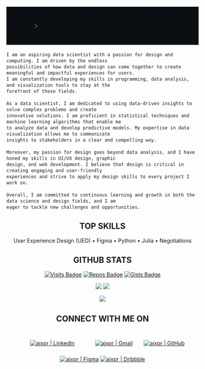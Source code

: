 [![](https://raw.githubusercontent.com/ajxpr/ajxpr/master/typewriter.gif)](https://www.akshajpiri.dev)

```
I am an aspiring data scientist with a passion for design and computing. I am driven by the endless 
possibilities of how data and design can come together to create meaningful and impactful experiences for users.
I am constantly developing my skills in programming, data analysis, and visualization tools to stay at the 
forefront of these fields.

As a data scientist, I am dedicated to using data-driven insights to solve complex problems and create 
innovative solutions. I am proficient in statistical techniques and machine learning algorithms that enable me 
to analyze data and develop predictive models. My expertise in data visualization allows me to communicate 
insights to stakeholders in a clear and compelling way.

Moreover, my passion for design goes beyond data analysis, and I have honed my skills in UI/UX design, graphic 
design, and web development. I believe that design is critical in creating engaging and user-friendly 
experiences and strive to apply my design skills to every project I work on.

Overall, I am committed to continuous learning and growth in both the data science and design fields, and I am 
eager to tackle new challenges and opportunities.
```

<h2 align="center">TOP SKILLS</h2>

<p align="center">User Experience Design (UED) • Figma • Python • Julia • Negotiations</p>

<h2 align="center">GITHUB STATS</h2>

<span align="center">
  
  [![Visits Badge](https://badges.strrl.dev/visits/ajxpr/ajxpr?style=for-the-badge&color=0C1014)](#)
  [![Repos Badge](https://badges.strrl.dev/repos/ajxpr?style=for-the-badge&color=0C1014)](https://github.com/ajxpr?tab=repositories)
  [![Gists Badge](https://badges.strrl.dev/gists/ajxpr?style=for-the-badge&color=0C1014)](https://gist.github.com/ajxpr)

</span>

<p align="center">
  <img  src = "https://github-readme-stats.vercel.app/api?username=ajxpr&show_icons=true&theme=dark-smoky&line_height=27">
  <img src = "https://github-readme-stats.vercel.app/api/top-langs/?username=ajxpr&hide=css,php,shell,dockerfile&theme=dark-smoky">
</p>

<p align = "center">
 <img  src="https://github-readme-streak-stats.herokuapp.com?user=ajxpr&theme=dark-smoky" />
</p>

<h2 align="center">CONNECT WITH ME ON</h2>

[Linkedin]: https://www.linkedin.com/in/akshajpiri
[Gmail]: mailto:akshaj.piri@gmail.com
[GitHub]: https://github.com/ajxpr
[Figma]: https://www.figma.com/@ajxpr
[Dribbble]: https://dribbble.com/ajxpr

<span align="center">
  
[<img style="padding:25px;" alt="ajxpr | LinkedIn" src="https://img.shields.io/badge/linkedin-%230077B5.svg?style=for-the-badge&logo=linkedin&logoColor=white"/>][Linkedin]
[<img style="padding:25px;" alt="ajxpr | Gmail" src="https://img.shields.io/badge/Gmail-D14836?style=for-the-badge&logo=gmail&logoColor=white"/>][Gmail]
[<img alt="ajxpr | GitHub" src="https://img.shields.io/badge/github-%23121011.svg?style=for-the-badge&logo=github&logoColor=white"/>][Github]
[<img alt="ajxpr | Figma" src="https://img.shields.io/badge/figma-%23F24E1E.svg?style=for-the-badge&logo=figma&logoColor=white"/>][Figma]
[<img alt="ajxpr | Dribbble" src="https://img.shields.io/badge/Dribbble-EA4C89?style=for-the-badge&logo=dribbble&logoColor=white"/>][Dribbble]
  
</span>
